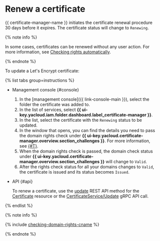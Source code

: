 # Renew a certificate

{{ certificate-manager-name }} initiates the certificate renewal procedure 30 days before it expires. The certificate status will change to `Renewing`.

{% note info %}

In some cases, certificates can be renewed without any user action. For more information, see [Checking rights automatically](../../concepts/challenges.md#auto).

{% endnote %}

To update a Let's Encrypt certificate:

{% list tabs group=instructions %}

- Management console {#console}

   1. In the [management console]({{ link-console-main }}), select the folder the certificate was added to.
   1. In the list of services, select **{{ ui-key.yacloud.iam.folder.dashboard.label_certificate-manager }}**.
   1. In the list, select the certificate with the `Renewing` status to be updated.
   1. In the window that opens, you can find the details you need to pass the domain rights check under **{{ ui-key.yacloud.certificate-manager.overview.section_challenges }}**. For more information, see [{#T}](../../concepts/challenges.md).
   1. When the domain rights check is passed, the domain check status under **{{ ui-key.yacloud.certificate-manager.overview.section_challenges }}** will change to `Valid`.
   1. After the rights check status for all your domains changes to `Valid`, the certificate is issued and its status becomes `Issued`.

- API {#api}

   To renew a certificate, use the [update](../../api-ref/Certificate/update.md) REST API method for the [Certificate](../../api-ref/Certificate/) resource or the [CertificateService/Update](../../api-ref/grpc/certificate_service.md#Update) gRPC API call.

{% endlist %}

{% note info %}

{% include [checking-domain-rights-cname](../../../_includes/certificate-manager/checking-domain-rights-cname.md) %}

{% endnote %}